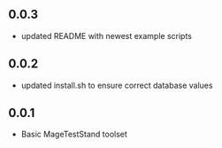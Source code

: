 ## 0.0.3
- updated README with newest example scripts

## 0.0.2
- updated install.sh to ensure correct database values

## 0.0.1
- Basic MageTestStand toolset

